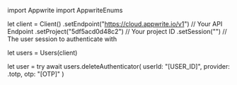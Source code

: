 import Appwrite
import AppwriteEnums

let client = Client()
    .setEndpoint("https://cloud.appwrite.io/v1") // Your API Endpoint
    .setProject("5df5acd0d48c2") // Your project ID
    .setSession("") // The user session to authenticate with

let users = Users(client)

let user = try await users.deleteAuthenticator(
    userId: "[USER_ID]",
    provider: .totp,
    otp: "[OTP]"
)


